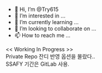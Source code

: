 - 👋 Hi, I’m @Try615
- 👀 I’m interested in ...
- 🌱 I’m currently learning ...
- 💞️ I’m looking to collaborate on ...
- 📫 How to reach me ...

<< Working In Progress >>  
Private Repo 잔디 반영 옵션을 몰랐다..  
SSAFY 기간은 GitLab 사용.

<!---
Try615/Try615 is a ✨ special ✨ repository because its `README.md` (this file) appears on your GitHub profile.
You can click the Preview link to take a look at your changes.
--->
